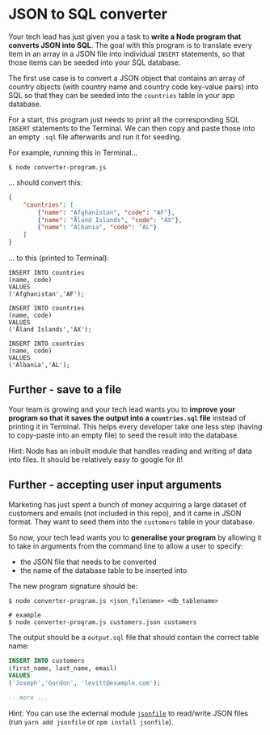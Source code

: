 # JSON to SQL converter

Your tech lead has just given you a task to __write a Node program that converts JSON into SQL__. The goal with this program is to translate every item in an array in a JSON file into individual `INSERT` statements, so that those items can be seeded into your SQL database. 

The first use case is to convert a JSON object that contains an array of country objects (with country name and country code key-value pairs) into SQL so that they can be seeded into the `countries` table in your app database.

For a start, this program just needs to print all the corresponding SQL `INSERT` statements to the Terminal. We can then copy and paste those into an empty `.sql` file afterwards and run it for seeding.

For example, running this in Terminal...

```
$ node converter-program.js
```

... should convert this:

```json
{
    "countries": [
        {"name": "Afghanistan", "code": "AF"},
        {"name": "Åland Islands", "code": "AX"},
        {"name": "Albania", "code": "AL"}
    ]
}
```

... to this (printed to Terminal):

```
INSERT INTO countries
(name, code)
VALUES
('Afghanistan','AF');

INSERT INTO countries
(name, code)
VALUES
('Åland Islands','AX');

INSERT INTO countries
(name, code)
VALUES
('Albania','AL');
```

## Further - save to a file

Your team is growing and your tech lead wants you to __improve your program so that it saves the output into a `countries.sql` file__ instead of printing it in Terminal. This helps every developer take one less step (having to copy-paste into an empty file) to seed the result into the database.

Hint: Node has an inbuilt module that handles reading and writing of data into files. It should be relatively easy to google for it!

## Further - accepting user input arguments

Marketing has just spent a bunch of money acquiring a large dataset of customers and emails (not included in this repo), and it came in JSON format. They want to seed them into the `customers` table in your database.

So now, your tech lead wants you to __generalise your program__ by allowing it to take in arguments from the command line to allow a user to specify: 

- the JSON file that needs to be converted
- the name of the database table to be inserted into

The new program signature should be:

```
$ node converter-program.js <json_filename> <db_tablename>

# example
$ node converter-program.js customers.json customers
```

The output should be a `output.sql` file that should contain the correct table name:

```sql
INSERT INTO customers
(first_name, last_name, email)
VALUES
('Joseph','Gordon', 'levitt@example.com');

-- more ...
```

Hint: You can use the external module [`jsonfile`](https://www.npmjs.com/package/jsonfile) to read/write JSON files (run `yarn add jsonfile` or `npm install jsonfile`). 